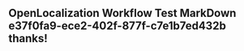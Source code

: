 <properties
ms.topic="hero-topic"
ms.test1="hero-topic"
ms.test2="test"/>

## OpenLocalization Workflow Test MarkDown e37f0fa9-ece2-402f-877f-c7e1b7ed432b thanks!
